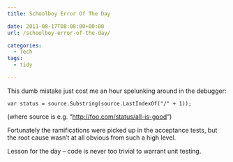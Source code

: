 ```yaml
---
title: Schoolboy Error Of The Day

date: 2011-08-17T08:08:00+00:00
url: /schoolboy-error-of-the-day/

categories:
  - Tech
tags:
  - tidy

---
```

<!--kg-card-begin: html-->

This dumb mistake just cost me an hour spelunking around in the debugger:

<pre><code class="language-clike">var status = source.Substring(source.LastIndexOf("/" + 1));  </code></pre>

(where source is e.g. &#8220;<http://foo.com/status/all-is-good>&#8220;)

Fortunately the ramifications were picked up in the acceptance tests, but the root cause wasn’t at all obvious from such a high level.

Lesson for the day &#8211; code is never too trivial to warrant unit testing.

<!--kg-card-end: html-->